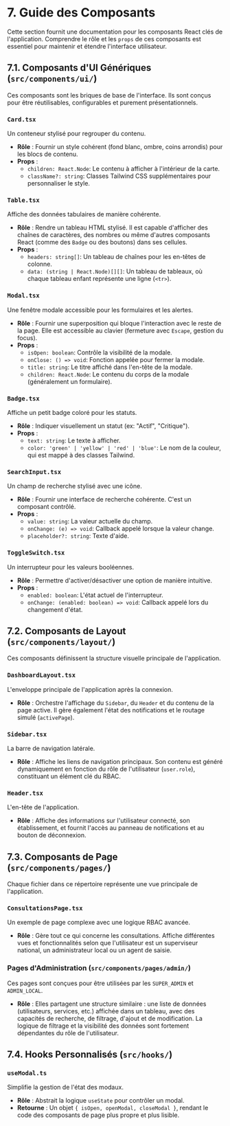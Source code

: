 # 7. Guide des Composants

Cette section fournit une documentation pour les composants React clés de l'application. Comprendre le rôle et les `props` de ces composants est essentiel pour maintenir et étendre l'interface utilisateur.

## 7.1. Composants d'UI Génériques (`src/components/ui/`)

Ces composants sont les briques de base de l'interface. Ils sont conçus pour être réutilisables, configurables et purement présentationnels.

### `Card.tsx`
Un conteneur stylisé pour regrouper du contenu.
-   **Rôle** : Fournir un style cohérent (fond blanc, ombre, coins arrondis) pour les blocs de contenu.
-   **Props** :
    -   `children: React.Node`: Le contenu à afficher à l'intérieur de la carte.
    -   `className?: string`: Classes Tailwind CSS supplémentaires pour personnaliser le style.

### `Table.tsx`
Affiche des données tabulaires de manière cohérente.
-   **Rôle** : Rendre un tableau HTML stylisé. Il est capable d'afficher des chaînes de caractères, des nombres ou même d'autres composants React (comme des `Badge` ou des boutons) dans ses cellules.
-   **Props** :
    -   `headers: string[]`: Un tableau de chaînes pour les en-têtes de colonne.
    -   `data: (string | React.Node)[][]`: Un tableau de tableaux, où chaque tableau enfant représente une ligne (`<tr>`).

### `Modal.tsx`
Une fenêtre modale accessible pour les formulaires et les alertes.
-   **Rôle** : Fournir une superposition qui bloque l'interaction avec le reste de la page. Elle est accessible au clavier (fermeture avec `Escape`, gestion du focus).
-   **Props** :
    -   `isOpen: boolean`: Contrôle la visibilité de la modale.
    -   `onClose: () => void`: Fonction appelée pour fermer la modale.
    -   `title: string`: Le titre affiché dans l'en-tête de la modale.
    -   `children: React.Node`: Le contenu du corps de la modale (généralement un formulaire).

### `Badge.tsx`
Affiche un petit badge coloré pour les statuts.
-   **Rôle** : Indiquer visuellement un statut (ex: "Actif", "Critique").
-   **Props** :
    -   `text: string`: Le texte à afficher.
    -   `color: 'green' | 'yellow' | 'red' | 'blue'`: Le nom de la couleur, qui est mappé à des classes Tailwind.

### `SearchInput.tsx`
Un champ de recherche stylisé avec une icône.
-   **Rôle** : Fournir une interface de recherche cohérente. C'est un composant contrôlé.
-   **Props** :
    -   `value: string`: La valeur actuelle du champ.
    -   `onChange: (e) => void`: Callback appelé lorsque la valeur change.
    -   `placeholder?: string`: Texte d'aide.

### `ToggleSwitch.tsx`
Un interrupteur pour les valeurs booléennes.
-   **Rôle** : Permettre d'activer/désactiver une option de manière intuitive.
-   **Props** :
    -   `enabled: boolean`: L'état actuel de l'interrupteur.
    -   `onChange: (enabled: boolean) => void`: Callback appelé lors du changement d'état.

## 7.2. Composants de Layout (`src/components/layout/`)

Ces composants définissent la structure visuelle principale de l'application.

### `DashboardLayout.tsx`
L'enveloppe principale de l'application après la connexion.
-   **Rôle** : Orchestre l'affichage du `Sidebar`, du `Header` et du contenu de la page active. Il gère également l'état des notifications et le routage simulé (`activePage`).

### `Sidebar.tsx`
La barre de navigation latérale.
-   **Rôle** : Affiche les liens de navigation principaux. Son contenu est généré dynamiquement en fonction du rôle de l'utilisateur (`user.role`), constituant un élément clé du RBAC.

### `Header.tsx`
L'en-tête de l'application.
-   **Rôle** : Affiche des informations sur l'utilisateur connecté, son établissement, et fournit l'accès au panneau de notifications et au bouton de déconnexion.

## 7.3. Composants de Page (`src/components/pages/`)

Chaque fichier dans ce répertoire représente une vue principale de l'application.

### `ConsultationsPage.tsx`
Un exemple de page complexe avec une logique RBAC avancée.
-   **Rôle** : Gère tout ce qui concerne les consultations. Affiche différentes vues et fonctionnalités selon que l'utilisateur est un superviseur national, un administrateur local ou un agent de saisie.

### Pages d'Administration (`src/components/pages/admin/`)
Ces pages sont conçues pour être utilisées par les `SUPER_ADMIN` et `ADMIN_LOCAL`.
-   **Rôle** : Elles partagent une structure similaire : une liste de données (utilisateurs, services, etc.) affichée dans un tableau, avec des capacités de recherche, de filtrage, d'ajout et de modification. La logique de filtrage et la visibilité des données sont fortement dépendantes du rôle de l'utilisateur.

## 7.4. Hooks Personnalisés (`src/hooks/`)

### `useModal.ts`
Simplifie la gestion de l'état des modaux.
-   **Rôle** : Abstrait la logique `useState` pour contrôler un modal.
-   **Retourne** : Un objet `{ isOpen, openModal, closeModal }`, rendant le code des composants de page plus propre et plus lisible.

